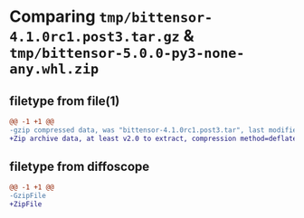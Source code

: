 # Comparing `tmp/bittensor-4.1.0rc1.post3.tar.gz` & `tmp/bittensor-5.0.0-py3-none-any.whl.zip`

## filetype from file(1)

```diff
@@ -1 +1 @@
-gzip compressed data, was "bittensor-4.1.0rc1.post3.tar", last modified: Wed May 10 19:12:58 2023, max compression
+Zip archive data, at least v2.0 to extract, compression method=deflate
```

## filetype from diffoscope

```diff
@@ -1 +1 @@
-GzipFile
+ZipFile
```

